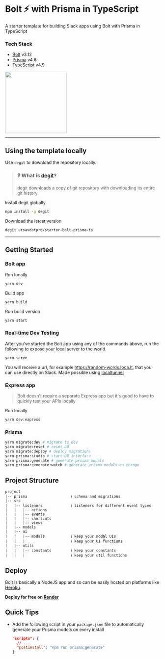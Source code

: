 # Bolt ⚡️ with Prisma in TypeScript

A starter template for building Slack apps using Bolt with Prisma in TypeScript

### Tech Stack
- [Bolt](https://api.slack.com/bolt) v3.12
- [Prisma](https://www.prisma.io/) v4.8
- [TypeScript](https://www.typescriptlang.org/) v4.9

[<img src="https://ik.imagekit.io/iutsav/fork-on-codesandbox__e0mFWzr1.png?updatedAt=1641916982302" width="200"/>](https://githubbox.com/utsavdotpro/starter-bolt-prisma-ts)

---

## Using the template locally

Use `degit` to download the repository locally.

> ### ❓ What is [degit](https://github.com/Rich-Harris/degit)?
> degit downloads a copy of git repository with downloading its entire git history.

Install degit globally.

````bash
npm install -g degit
````

Download the latest version
````bash
degit utsavdotpro/starter-bolt-prisma-ts
````

---

## Getting Started

### Bolt app

Run locally
````bash
yarn dev
````

Build app
````bash
yarn build
````

Run build version
````bash
yarn start
````

### Real-time Dev Testing

After you've started the Bolt app using any of the commands above, run the following to expose your local server to the world.

```bash
yarn serve
```

You will receive a url, for example https://random-words.loca.lt, that you can use directly on Slack. Made possible using [localtunnel](https://github.com/localtunnel/localtunnel)

### Express app

> Bolt doesn't require a separate Express app but it's good to have to quickly test your APIs locally

Run locally

````bash
yarn dev:express
````

### Prisma

````bash
yarn migrate:dev # migrate to dev
yarn migrate:reset # reset DB
yarn migrate:deploy # deploy migrations
yarn prisma:studio # start DB interface
yarn prisma:generate # generate prisma modals
yarn prisma:generate:watch # generate prisma modals on change
````

## Project Structure
```
project
|-- prisma                    ℹ️ schema and migrations
|-- src
|   |-- listeners             ℹ️ listeners for different event types
|   |   |-- actions
|   |   |-- events
|   |   |-- shortcuts
|   |   |-- views
|   |-- models
|   |-- ui
|   |   |-- modals            ℹ️ keep your modal UIs
|   |   |                     ℹ️ keep your UI functions
|   |-- utils
|   |   |-- constants         ℹ️ keep your constants
|   |   |                     ℹ️ keep your util functions
```

## Deploy
Bolt is basically a NodeJS app and so can be easily hosted on platforms like [Heroku](heroku.com).  

**Deploy for free on [Render](https://render.com)**  

## Quick Tips

- Add the following script in your `package.json` file to automatically generate your Prisma models on every install
  ```json
  "scripts": {
    // ...
    "postinstall": "npm run prisma:generate"
  }
  ```